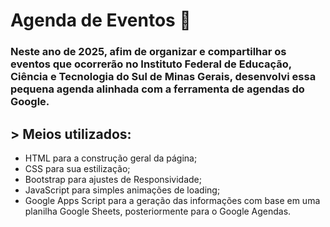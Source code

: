 # Agenda de Eventos 📆

### Neste ano de 2025, afim de organizar e compartilhar os eventos que ocorrerão no Instituto Federal de Educação, Ciência e Tecnologia do Sul de Minas Gerais, desenvolvi essa pequena agenda alinhada com a ferramenta de agendas do Google.

## > Meios utilizados:
- HTML para a construção geral da página;
- CSS para sua estilização;
- Bootstrap para ajustes de Responsividade;
- JavaScript para simples animações de loading;
- Google Apps Script para a geração das informações com base em uma planilha Google Sheets, posteriormente para o Google Agendas.